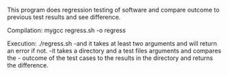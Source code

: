 This program does regression testing of software and compare outcome to previous test results and see difference. 

Compilation:
    mygcc regress.sh -o regress


Execution:
    ./regress.sh   -and it takes at least two arguments and will return an error if not. 
                    -it takes a directory and a test files arguments and compares the 
                    - outcome of the test cases to the results in the directory and returns the difference. 